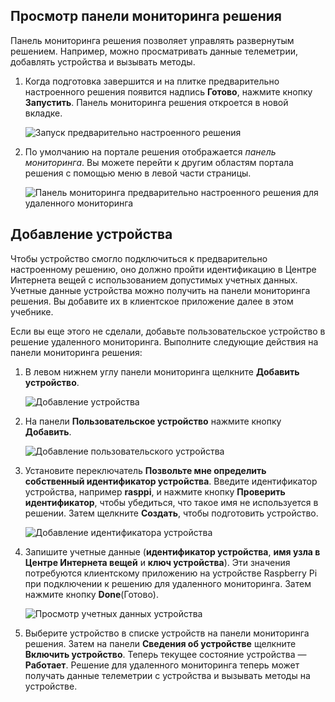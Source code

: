 ## <a name="view-the-solution-dashboard"></a>Просмотр панели мониторинга решения

Панель мониторинга решения позволяет управлять развернутым решением. Например, можно просматривать данные телеметрии, добавлять устройства и вызывать методы.

1. Когда подготовка завершится и на плитке предварительно настроенного решения появится надпись **Готово**, нажмите кнопку **Запустить**. Панель мониторинга решения откроется в новой вкладке.

    ![Запуск предварительно настроенного решения][img-launch-solution]

1. По умолчанию на портале решения отображается *панель мониторинга*. Вы можете перейти к другим областям портала решения с помощью меню в левой части страницы.

    ![Панель мониторинга предварительно настроенного решения для удаленного мониторинга][img-menu]

## <a name="add-a-device"></a>Добавление устройства

Чтобы устройство смогло подключиться к предварительно настроенному решению, оно должно пройти идентификацию в Центре Интернета вещей с использованием допустимых учетных данных. Учетные данные устройства можно получить на панели мониторинга решения. Вы добавите их в клиентское приложение далее в этом учебнике.

Если вы еще этого не сделали, добавьте пользовательское устройство в решение удаленного мониторинга. Выполните следующие действия на панели мониторинга решения:

1. В левом нижнем углу панели мониторинга щелкните **Добавить устройство**.

   ![Добавление устройства][1]

1. На панели **Пользовательское устройство** нажмите кнопку **Добавить**.

   ![Добавление пользовательского устройства][2]

1. Установите переключатель **Позвольте мне определить собственный идентификатор устройства**. Введите идентификатор устройства, например **rasppi**, и нажмите кнопку **Проверить идентификатор**, чтобы убедиться, что такое имя не используется в решении. Затем щелкните **Создать**, чтобы подготовить устройство.

   ![Добавление идентификатора устройства][3]

1. Запишите учетные данные (**идентификатор устройства**, **имя узла в Центре Интернета вещей** и **ключ устройства**). Эти значения потребуются клиентскому приложению на устройстве Raspberry Pi при подключении к решению для удаленного мониторинга. Затем нажмите кнопку **Done**(Готово).

    ![Просмотр учетных данных устройства][4]

1. Выберите устройство в списке устройств на панели мониторинга решения. Затем на панели **Сведения об устройстве** щелкните **Включить устройство**. Теперь текущее состояние устройства — **Работает**. Решение для удаленного мониторинга теперь может получать данные телеметрии с устройства и вызывать методы на устройстве.

[img-launch-solution]: media/iot-suite-v1-raspberry-pi-kit-view-solution/launch.png
[img-menu]: media/iot-suite-v1-raspberry-pi-kit-view-solution/menu.png
[1]: media/iot-suite-v1-raspberry-pi-kit-view-solution/suite0.png
[2]: media/iot-suite-v1-raspberry-pi-kit-view-solution/suite1.png
[3]: media/iot-suite-v1-raspberry-pi-kit-view-solution/suite2.png
[4]: media/iot-suite-v1-raspberry-pi-kit-view-solution/suite3.png